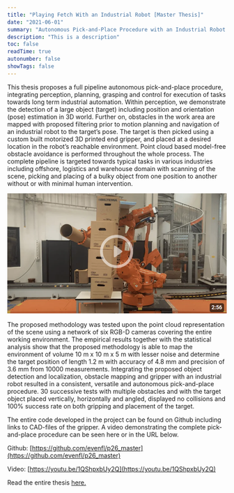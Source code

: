 ```yaml
---
title: "Playing Fetch With an Industrial Robot [Master Thesis]"
date: "2021-06-01"
summary: "Autonomous Pick-and-Place Procedure with an Industrial Robot Using Multiple 3D Sensors for Object Detection and Obstacle Avoidance"
description: "This is a description"
toc: false
readTime: true
autonumber: false
showTags: false
---
```


This thesis proposes a full pipeline autonomous pick-and-place procedure, integrating perception,
planning, grasping and control for execution of tasks towards long term industrial automation.
Within perception, we demonstrate the detection of a large object (target) including position and
orientation (pose) estimation in 3D world. Further on, obstacles in the work area are mapped with
proposed filtering prior to motion planning and navigation of an industrial robot to the target’s
pose. The target is then picked using a custom built motorized 3D printed end gripper, and placed
at a desired location in the robot’s reachable environment. Point cloud based model-free obstacle
avoidance is performed throughout the whole process. The complete pipeline is targeted towards
typical tasks in various industries including offshore, logistics and warehouse domain with scanning
of the scene, picking and placing of a bulky object from one position to another without or with
minimal human intervention.

[![Video](./thumbnail.png)](https://www.youtube.com/watch?v=1QShpxbUy2Q)

The proposed methodology was tested upon the point cloud representation of the scene using a
network of six RGB-D cameras covering the entire working environment. The empirical results
together with the statistical analysis show that the proposed methodology is able to map the
environment of volume 10 m x 10 m x 5 m with lesser noise and determine the target position of
length 1.2 m with accuracy of 4.8 mm and precision of 3.6 mm from 10000 measurements.
Integrating the proposed object detection and localization, obstacle mapping and gripper with an
industrial robot resulted in a consistent, versatile and autonomous pick-and-place procedure. 30
successive tests with multiple obstacles and with the target object placed vertically, horizontally
and angled, displayed no collisions and 100% success rate on both gripping and placement of the
target.

The entire code developed in the project can be found on Github including links to CAD-files of
the gripper. A video demonstrating the complete pick-and-place procedure can be seen here or in
the URL below.

Github: [https://github.com/evenfl/p26_master](https://github.com/evenfl/p26_master)

Video: [https://youtu.be/1QShpxbUy2Q](https://youtu.be/1QShpxbUy2Q)

Read the entire thesis [here.](https://hdl.handle.net/11250/2826427)